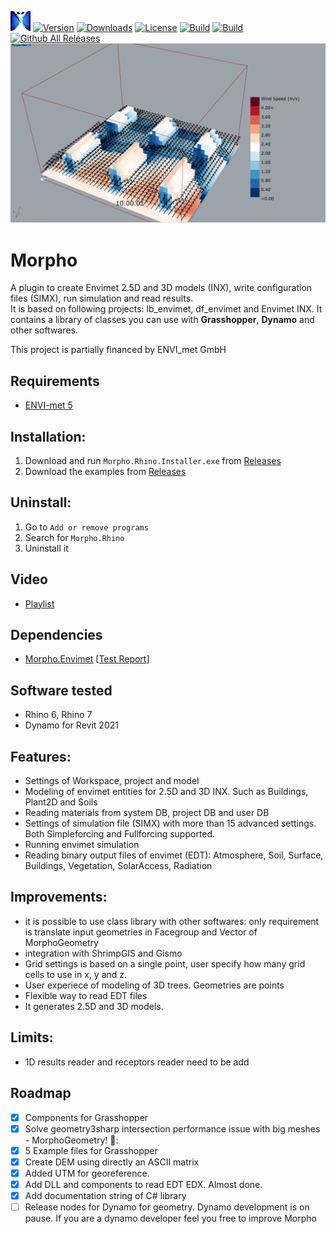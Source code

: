 ![Logo](https://github.com/AntonelloDN/Morpho/blob/master/logo/logo_morpho_32.png)
[![Version](https://img.shields.io/nuget/v/Morpho.Envimet.svg?color=royalblue)](https://www.nuget.org/packages/Morpho.Envimet)
[![Downloads](https://img.shields.io/nuget/dt/Morpho.Envimet.svg?color=green&label=package%20downloads)](https://www.nuget.org/packages/Morpho.Envimet)
[![License](https://img.shields.io/github/license/AntonelloDN/Morpho.svg?color=blue)](https://github.com/AntonelloDN/Morpho/blob/master/LICENSE)
[![Build](https://github.com/AntonelloDN/Morpho/workflows/NUGET/badge.svg?branch=package)](https://github.com/AntonelloDN/Morpho/actions/workflows/package.yml)
[![Build](https://github.com/AntonelloDN/Morpho/workflows/CD/badge.svg?branch=master)](https://github.com/AntonelloDN/Morpho/actions/workflows/release.yml)
[![Github All Releases](https://img.shields.io/github/downloads/AntonelloDN/Morpho/total.svg?color=white&label=release%20downloads)]()
![Example](https://github.com/AntonelloDN/Morpho/blob/master/images/morpho_read_results_00.PNG)

# Morpho
A plugin to create Envimet 2.5D and 3D models (INX), write configuration files (SIMX), run simulation and read results.<br>
It is based on following projects: lb_envimet, df_envimet and Envimet INX.
It contains a library of classes you can use with **Grasshopper**, **Dynamo** and other softwares.

This project is partially financed by ENVI_met GmbH
## Requirements
* [ENVI-met 5](https://www.envi-met.com/buy-now/)
## Installation:
1. Download and run `Morpho.Rhino.Installer.exe` from [Releases](https://github.com/AntonelloDN/Morpho/releases)
2. Download the examples from [Releases](https://github.com/AntonelloDN/Morpho/releases)
## Uninstall:
1. Go to `Add or remove programs`
2. Search for `Morpho.Rhino`
3. Uninstall it
## Video
* [Playlist](https://www.youtube.com/playlist?list=PLVk71QLjaA6PES3DFI37t5iAUSC7lgIpJ)
## Dependencies
* [Morpho.Envimet](https://www.nuget.org/packages/Morpho.Envimet) [[Test Report](https://antonellodn.github.io/Morpho/)]

## Software tested
* Rhino 6, Rhino 7
* Dynamo for Revit 2021
## Features:
* Settings of Workspace, project and model
* Modeling of envimet entities for 2.5D and 3D INX. Such as Buildings, Plant2D and Soils
* Reading materials from system DB, project DB and user DB
* Settings of simulation file (SIMX) with more than 15 advanced settings. Both Simpleforcing and Fullforcing supported.
* Running envimet simulation
* Reading binary output files of envimet (EDT): Atmosphere, Soil, Surface, Buildings, Vegetation, SolarAccess, Radiation
## Improvements:
* it is possible to use class library with other softwares: only requirement is translate input geometries in Facegroup and Vector of MorphoGeometry
* integration with ShrimpGIS and Gismo
* Grid settings is based on a single point, user specify how many grid cells to use in x, y and z.
* User experiece of modeling of 3D trees. Geometries are points
* Flexible way to read EDT files
* It generates 2.5D and 3D models.
## Limits:
* 1D results reader and receptors reader need to be add
## Roadmap
- [x] Components for Grasshopper
- [x] Solve geometry3sharp intersection performance issue with big meshes - MorphoGeometry! :muscle::
- [x] 5 Example files for Grasshopper
- [x] Create DEM using directly an ASCII matrix
- [x] Added UTM for georeference.
- [x] Add DLL and components to read EDT EDX. Almost done.
- [x] Add documentation string of C# library
- [ ] Release nodes for Dynamo for geometry. Dynamo development is on pause. If you are a dynamo developer feel you free to improve Morpho
